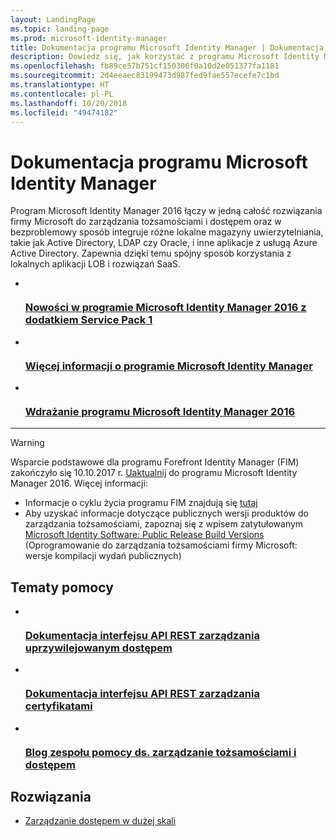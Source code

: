 ```yaml
---
layout: LandingPage
ms.topic: landing-page
ms.prod: microsoft-identity-manager
title: Dokumentacja programu Microsoft Identity Manager | Dokumentacja firmy Microsoft
description: Dowiedz się, jak korzystać z programu Microsoft Identity Manager.
ms.openlocfilehash: fb89ce57b751cf150306f0a10d2e051377fa1181
ms.sourcegitcommit: 2d4eeaec83199473d987fed9fae557ecefe7c1bd
ms.translationtype: HT
ms.contentlocale: pl-PL
ms.lasthandoff: 10/20/2018
ms.locfileid: "49474182"
---
```

# <a name="microsoft-identity-manager-documentation"></a>Dokumentacja programu Microsoft Identity Manager

Program Microsoft Identity Manager 2016 łączy w jedną całość rozwiązania firmy Microsoft do zarządzania tożsamościami i dostępem oraz w bezproblemowy sposób integruje różne lokalne magazyny uwierzytelniania, takie jak Active Directory, LDAP czy Oracle, i inne aplikacje z usługą Azure Active Directory. Zapewnia dzięki temu spójny sposób korzystania z lokalnych aplikacji LOB i rozwiązań SaaS.

<ul class="panelContent cardsFTitle">
    <li>
        <a href="/microsoft-identity-manager/reference/version-history">
        <div class="cardSize">
            <div class="cardPadding">
                <div class="card">
                    <div class="cardImageOuter">
                        <div class="cardImage">
                            <img src="/media/index/i_whats-new.svg" alt="" />
                        </div>
                    </div>
                    <div class="cardText">
                        <h3>Nowości w programie Microsoft Identity Manager 2016 z dodatkiem Service Pack 1</h3>
                    </div>
                </div>
            </div>
        </div>
        </a>
    </li>
    <li>
        <a href="/microsoft-identity-manager/microsoft-identity-manager-2016">
        <div class="cardSize">
            <div class="cardPadding">
                <div class="card">
                    <div class="cardImageOuter">
                        <div class="cardImage">
                            <img src="/media/index/i_learn-about.svg" alt="" />
                        </div>
                    </div>
                    <div class="cardText">
                        <h3>Więcej informacji o programie Microsoft Identity Manager</h3>                    </div>
                </div>
            </div>
        </div>
        </a>
    </li>
    <li>
        <a href="/microsoft-identity-manager/microsoft-identity-manager-deploy">
        <div class="cardSize">
            <div class="cardPadding">
                <div class="card">
                    <div class="cardImageOuter">
                        <div class="cardImage">
                            <img src="/media/index/i_deploy.svg" alt="" />
                        </div>
                    </div>
                    <div class="cardText">
                        <h3>Wdrażanie programu Microsoft Identity Manager 2016</h3>
                    </div>
                </div>
            </div>
        </div>
        </a>
    </li>
</ul>

---

> [!WARNING]
> Wsparcie podstawowe dla programu Forefront Identity Manager (FIM) zakończyło się 10.10.2017 r. <a href="microsoft-identity-manager-2016-upgrade-from-fim-2010-r2.md" data-raw-source="[upgrade](microsoft-identity-manager-2016-upgrade-from-fim-2010-r2.md)">Uaktualnij</a> do programu Microsoft Identity Manager 2016. Więcej informacji: 
> - Informacje o cyklu życia programu FIM znajdują się <a href="https://support.microsoft.com/lifecycle/search?alpha=Microsoft%20Forefront%20Identity%20Manager%202010%20R2%20Service%20Pack%201,Microsoft%20Identity%20Manager%202016,Microsoft%20Forefront%20Identity%20Manager%202010" data-raw-source="[here](https://support.microsoft.com/lifecycle/search?alpha=Microsoft%20Forefront%20Identity%20Manager%202010%20R2%20Service%20Pack%201,Microsoft%20Identity%20Manager%202016,Microsoft%20Forefront%20Identity%20Manager%202010)">tutaj</a> 
> - Aby uzyskać informacje dotyczące publicznych wersji produktów do zarządzania tożsamościami, zapoznaj się z wpisem zatytułowanym <a href="https://blogs.technet.microsoft.com/iamsupport/idmbuildversions/" data-raw-source="[Microsoft Identity Software: Public Release Build Versions](https://blogs.technet.microsoft.com/iamsupport/idmbuildversions/)">Microsoft Identity Software: Public Release Build Versions</a> (Oprogramowanie do zarządzania tożsamościami firmy Microsoft: wersje kompilacji wydań publicznych)

<h2>Tematy pomocy</h2>
<ul class="panelContent cardsFTitle">
    <li>
        <a href="/microsoft-identity-manager/reference/privileged-access-management-rest-api-reference">
        <div class="cardSize">
            <div class="cardPadding">
                <div class="card">
                    <div class="cardImageOuter">
                        <div class="cardImage">
                            <img src="/media/index/i_reference.svg" alt="" />
                        </div>
                    </div>
                    <div class="cardText">
                        <h3>Dokumentacja interfejsu API REST zarządzania uprzywilejowanym dostępem</h3>
                    </div>
                </div>
            </div>
        </div>
        </a>
    </li>
        <li>
        <a href="/microsoft-identity-manager/reference/certificate-management-rest-api-reference">
        <div class="cardSize">
            <div class="cardPadding">
                <div class="card">
                    <div class="cardImageOuter">
                        <div class="cardImage">
                            <img src="/media/index/i_reference.svg" alt="" />
                        </div>
                    </div>
                    <div class="cardText">
                        <h3>Dokumentacja interfejsu API REST zarządzania certyfikatami</h3>
                    </div>
                </div>
            </div>
        </div>
        </a>
    </li>
    <li>
        <a href="https://blogs.technet.microsoft.com/iamsupport/">
        <div class="cardSize">
            <div class="cardPadding">
                <div class="card">
                    <div class="cardImageOuter">
                        <div class="cardImage">
                            <img src="/media/index/i_blog.svg" alt="" />
                        </div>
                    </div>
                    <div class="cardText">
                        <h3>Blog zespołu pomocy ds. zarządzanie tożsamościami i dostępem</h3>
                    </div>
                </div>
            </div>
        </div>
        </a>
    </li>
</ul>

<h2>Rozwiązania</h2>
<ul class="panelContent cardsW">
    <li>
        <div class="cardSize">
            <div class="cardPadding">
                <div class="card">
                    <div class="cardText">
                        <p><a href="/enterprise-mobility-security/solutions/manage-access-at-scale">Zarządzanie dostępem w dużej skali</a></p>
                    </div>
                </div>
            </div>
        </div>
    </li>
</ul>
